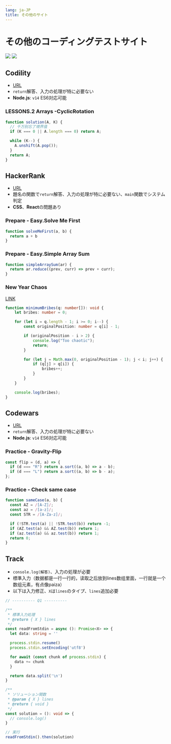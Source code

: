 ```yaml
---
lang: ja-JP
title: その他のサイト
---
```


# その他のコーディングテストサイト

![](https://img.shields.io/badge/-Typescript-9ca3af.svg?logo=typescript&style=popout-square)  ![](https://img.shields.io/badge/-Javascript-9ca3af.svg?logo=javascript&style=popout-square)



## Codility

- [URL](https://app.codility.com/programmers/lessons/1-iterations/)
- `return`解答、入力の処理が特に必要ない
- **Node.js**: `v14` ES6対応可能



### LESSONS.2 Arrays -CyclicRotation

```js
function solution(A, K) {
  // 千万别忘了境界值
  if (K === 0 || A.length === 0) return A;

  while (K--) {
    A.unshift(A.pop());
  }
  return A;
}
```



## HackerRank

- [URL](https://www.hackerrank.com/dashboard)
- 題名の関数で`return`解答、入力の処理が特に必要ない、`main`関数でシステム判定
- **CSS**、**React**の問題あり



### Prepare - Easy.Solve Me First

```js
function solveMeFirst(a, b) {
  return a + b
}
```

### Prepare - Easy.Simple Array Sum

```js
function simpleArraySum(ar) {
  return ar.reduce((prev, curr) => prev + curr);
}
```

### New Year Chaos

[LINK](https://www.hackerrank.com/challenges/new-year-chaos/problem)

```typescript
function minimumBribes(q: number[]): void {
	let bribes: number = 0;

	for (let i = q.length - 1; i >= 0; i--) {
		const originalPosition: number = q[i] - 1;

		if (originalPosition - i > 2) {
			console.log("Too chaotic");
			return;
		}

		for (let j = Math.max(0, originalPosition - 1); j < i; j++) {
			if (q[j] > q[i]) {
				bribes++;
			}
		}
	}

	console.log(bribes);
}
```



## Codewars

- [URL](https://www.codewars.com/)
- `return`解答、入力の処理が特に必要ない
- **Node.js**: `v14` ES6対応可能



### Practice - Gravity-Flip

```js
const flip = (d, a) => {
  if (d === "R") return a.sort((a, b) => a - b);
  if (d === "L") return a.sort((a, b) => b - a);
};
```

### Practice - Check same case

```js
function sameCase(a, b) {
  const AZ = /[A-Z]/;
  const az = /[a-z]/;
  const STR = /[A-Za-z]/;

  if (!STR.test(a) || !STR.test(b)) return -1;
  if (AZ.test(a) && AZ.test(b)) return 1;
  if (az.test(a) && az.test(b)) return 1;
  return 0;
}
```



## Track

+ `console.log(解答)`、入力の処理が必要
+ 標準入力（数据都是一行一行的，读取之后放到lines数组里面，一行就是一个数组元素，有点像paiza）
+ 以下は入力修正、`X`は`lines`のタイプ、`lines`追加必要

```typescript
// ---------- Q1 ----------

/**
 * 標準入力処理
 * @return { X } lines
 */
const readFromStdin = async (): Promise<X> => {
  let data: string = ''

  process.stdin.resume()
  process.stdin.setEncoding('utf8')

  for await (const chunk of process.stdin) {
    data += chunk
  }

  return data.split('\n')
}

/**
 * ソリューション関数
 * @param { X } lines
 * @return { void }
 */
const solution = (): void => {
  // console.log()
}

// 実行
readFromStdin().then(solution)
```

